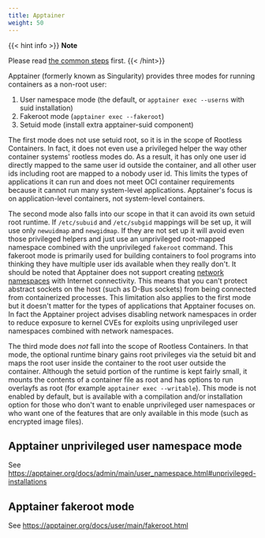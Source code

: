 ```yaml
---
title: Apptainer
weight: 50
---
```


{{< hint info >}}
**Note**

Please read [the common steps](../common) first.
{{< /hint>}}

Apptainer (formerly known as Singularity) provides three modes for running containers as a non-root user:
1. User namespace mode (the default, or `apptainer exec --userns` with suid installation)
2. Fakeroot mode (`apptainer exec --fakeroot`)
3. Setuid mode (install extra apptainer-suid component)

The first mode does not use setuid root, so it is in the scope of Rootless Containers.
In fact, it does not even use a privileged helper the way other container systems' rootless modes do.
As a result, it has only one user id
directly mapped to the same user id outside the container, and all other user ids including root
are mapped to a nobody user id. 
This limits the types of applications it can run and does not meet OCI container requirements
because it cannot run many system-level applications.
Apptainer's focus is on application-level containers, not system-level containers.

The second mode also falls into our scope in that it can avoid its own setuid root runtime.
If `/etc/subuid` and `/etc/subgid` mappings will be set up, it will use only `newuidmap` and `newgidmap`. 
If they are not set up it will avoid even those privileged helpers and just use an unprivileged root-mapped namespace
combined with the unprivileged `fakeroot` command.
This fakeroot mode is primarily used for building containers to fool programs into thinking they have
multiple user ids available when they really don't.
It should be noted that Apptainer does not
support creating [network namespaces](../../how-it-works/netns/) with Internet connectivity.
This means that you can't protect abstract sockets on the host (such as D-Bus sockets)
from being connected from containerized processes.
This limitation also applies to the first mode but it doesn't matter for the types of applications that
Apptainer focuses on.
In fact the Apptainer project advises disabling network namespaces in order to reduce exposure
to kernel CVEs for exploits using unprivileged user namespaces combined with network namespaces.

The third mode does _not_ fall into the scope of Rootless Containers.  In that mode,
the optional runtime binary gains root privileges via the setuid bit and maps the root user
inside the container to the root user outside the container.  Although the setuid portion
of the runtime is kept fairly small, it mounts the contents of a container file as root
and has options to run overlayfs as root (for example `apptainer exec --writable`).
This mode is not enabled by default, but is available with a compilation and/or installation
option for those who don't want to enable unprivileged user namespaces or who want one
of the features that are only available in this mode (such as encrypted image files).

## Apptainer unprivileged user namespace mode
See https://apptainer.org/docs/admin/main/user_namespace.html#unprivileged-installations
## Apptainer fakeroot mode
See https://apptainer.org/docs/user/main/fakeroot.html
